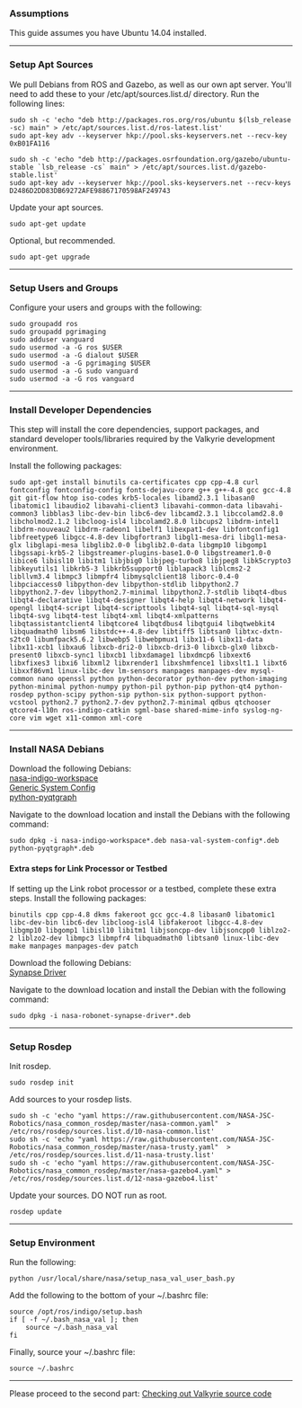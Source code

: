 ### Assumptions

This guide assumes you have Ubuntu 14.04 installed. 

***

### Setup Apt Sources

We pull Debians from ROS and Gazebo, as well as our own apt server. You'll need to add these to your /etc/apt/sources.list.d/ directory.
Run the following lines:

    sudo sh -c 'echo "deb http://packages.ros.org/ros/ubuntu $(lsb_release -sc) main" > /etc/apt/sources.list.d/ros-latest.list'
    sudo apt-key adv --keyserver hkp://pool.sks-keyservers.net --recv-key 0xB01FA116
 
    sudo sh -c 'echo "deb http://packages.osrfoundation.org/gazebo/ubuntu-stable `lsb_release -cs` main" > /etc/apt/sources.list.d/gazebo-stable.list'
    sudo apt-key adv --keyserver hkp://pool.sks-keyservers.net --recv-keys D2486D2DD83DB69272AFE98867170598AF249743

Update your apt sources.  

    sudo apt-get update

Optional, but recommended.  

    sudo apt-get upgrade

***

### Setup Users and Groups

Configure your users and groups with the following:


    sudo groupadd ros
    sudo groupadd pgrimaging
    sudo adduser vanguard
    sudo usermod -a -G ros $USER
    sudo usermod -a -G dialout $USER
    sudo usermod -a -G pgrimaging $USER
    sudo usermod -a -G sudo vanguard
    sudo usermod -a -G ros vanguard

***

### Install Developer Dependencies

This step will install the core dependencies, support packages, and standard developer tools/libraries required by the Valkyrie development environment.  

Install the following packages:

    sudo apt-get install binutils ca-certificates cpp cpp-4.8 curl fontconfig fontconfig-config fonts-dejavu-core g++ g++-4.8 gcc gcc-4.8 git git-flow htop iso-codes krb5-locales libamd2.3.1 libasan0 libatomic1 libaudio2 libavahi-client3 libavahi-common-data libavahi-common3 libblas3 libc-dev-bin libc6-dev libcamd2.3.1 libccolamd2.8.0 libcholmod2.1.2 libcloog-isl4 libcolamd2.8.0 libcups2 libdrm-intel1 libdrm-nouveau2 libdrm-radeon1 libelf1 libexpat1-dev libfontconfig1 libfreetype6 libgcc-4.8-dev libgfortran3 libgl1-mesa-dri libgl1-mesa-glx libglapi-mesa libglib2.0-0 libglib2.0-data libgmp10 libgomp1 libgssapi-krb5-2 libgstreamer-plugins-base1.0-0 libgstreamer1.0-0 libice6 libisl10 libitm1 libjbig0 libjpeg-turbo8 libjpeg8 libk5crypto3 libkeyutils1 libkrb5-3 libkrb5support0 liblapack3 liblcms2-2 libllvm3.4 libmpc3 libmpfr4 libmysqlclient18 liborc-0.4-0 libpciaccess0 libpython-dev libpython-stdlib libpython2.7 libpython2.7-dev libpython2.7-minimal libpython2.7-stdlib libqt4-dbus libqt4-declarative libqt4-designer libqt4-help libqt4-network libqt4-opengl libqt4-script libqt4-scripttools libqt4-sql libqt4-sql-mysql libqt4-svg libqt4-test libqt4-xml libqt4-xmlpatterns libqtassistantclient4 libqtcore4 libqtdbus4 libqtgui4 libqtwebkit4 libquadmath0 libsm6 libstdc++-4.8-dev libtiff5 libtsan0 libtxc-dxtn-s2tc0 libumfpack5.6.2 libwebp5 libwebpmux1 libx11-6 libx11-data libx11-xcb1 libxau6 libxcb-dri2-0 libxcb-dri3-0 libxcb-glx0 libxcb-present0 libxcb-sync1 libxcb1 libxdamage1 libxdmcp6 libxext6 libxfixes3 libxi6 libxml2 libxrender1 libxshmfence1 libxslt1.1 libxt6 libxxf86vm1 linux-libc-dev lm-sensors manpages manpages-dev mysql-common nano openssl python python-decorator python-dev python-imaging python-minimal python-numpy python-pil python-pip python-qt4 python-rosdep python-scipy python-sip python-six python-support python-vcstool python2.7 python2.7-dev python2.7-minimal qdbus qtchooser qtcore4-l10n ros-indigo-catkin sgml-base shared-mime-info syslog-ng-core vim wget x11-common xml-core  

***

### Install NASA Debians

Download the following Debians:  
[nasa-indigo-workspace](https://drive.google.com/file/d/0B4Esozi1aH0sZFJPSTVFNy1OM1k/view?usp=sharing)  
[Generic System Config](https://drive.google.com/file/d/0B4Esozi1aH0sMDlWN1hPZ2NNamM/view?usp=sharing)  
[python-pyqtgraph](https://drive.google.com/file/d/0B4Esozi1aH0sZmdOY0dKanlfbzQ/view?usp=sharing)

Navigate to the download location and install the Debians with the following command:

    sudo dpkg -i nasa-indigo-workspace*.deb nasa-val-system-config*.deb python-pyqtgraph*.deb

#### Extra steps for Link Processor or Testbed
If setting up the Link robot processor or a testbed, complete these extra steps. Install the following packages:

    binutils cpp cpp-4.8 dkms fakeroot gcc gcc-4.8 libasan0 libatomic1 libc-dev-bin libc6-dev libcloog-isl4 libfakeroot libgcc-4.8-dev libgmp10 libgomp1 libisl10 libitm1 libjsoncpp-dev libjsoncpp0 liblzo2-2 liblzo2-dev libmpc3 libmpfr4 libquadmath0 libtsan0 linux-libc-dev make manpages manpages-dev patch  

Download the following Debians:  
[Synapse Driver](https://drive.google.com/file/d/0B4Esozi1aH0sLUJvRHhqYkplVWs/view?usp=sharing)  

Navigate to the download location and install the Debian with the following command:

    sudo dpkg -i nasa-robonet-synapse-driver*.deb 

***

### Setup Rosdep

Init rosdep.

    sudo rosdep init

Add sources to your rosdep lists.

    sudo sh -c 'echo "yaml https://raw.githubusercontent.com/NASA-JSC-Robotics/nasa_common_rosdep/master/nasa-common.yaml"  > /etc/ros/rosdep/sources.list.d/10-nasa-common.list'
    sudo sh -c 'echo "yaml https://raw.githubusercontent.com/NASA-JSC-Robotics/nasa_common_rosdep/master/nasa-trusty.yaml"  > /etc/ros/rosdep/sources.list.d/11-nasa-trusty.list'
    sudo sh -c 'echo "yaml https://raw.githubusercontent.com/NASA-JSC-Robotics/nasa_common_rosdep/master/nasa-gazebo4.yaml" > /etc/ros/rosdep/sources.list.d/12-nasa-gazebo4.list'

Update your sources. DO NOT run as root.

    rosdep update

***

### Setup Environment

Run the following:

    python /usr/local/share/nasa/setup_nasa_val_user_bash.py

Add the following to the bottom of your ~/.bashrc file:

    source /opt/ros/indigo/setup.bash
    if [ -f ~/.bash_nasa_val ]; then
        source ~/.bash_nasa_val
    fi

Finally, source your ~/.bashrc file:

    source ~/.bashrc

***

Please proceed to the second part:
[Checking out Valkyrie source code](Valkyrie-Source-Code)